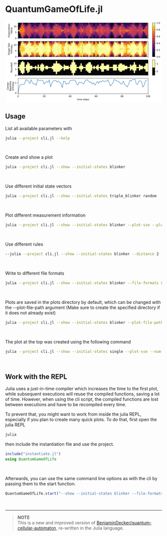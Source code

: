 # QuantumGameOfLife.jl
![](plots/plot.svg)

## Usage
List all available parameters with
```bash
julia --project cli.jl --help
```
<br/>

Create and show a plot
```bash
julia --project cli.jl --show --initial-states blinker
```
<br/>

Use different initial state vectors
```bash
julia --project cli.jl --show --initial-states triple_blinker random
```
<br/>

Plot different measurement information
```bash
julia --project cli.jl --show --initial-states blinker --plot-sse --plot-rounded --plot-cbe
```
<br/>

Use different rules
```bash
--julia --project cli.jl --show --initial-states blinker --distance 2 --activation-interval 2 4
```
<br/>

Write to different file formats
```bash
julia --project cli.jl --show --initial-states blinker --file-formats svg png pdf
```
<br/>

<!-- Plot the classical evolution and mps bond dimension
```bash
julia --project cli.jl --show --initial-states blinker --plot-classical --plot-bond-dims
```
<br/>

Try the TDVP algorithm (This can take a while)
```bash
julia --project cli.jl --show --initial-states blinker --algorithm 2tdvp --num-steps 1000 --plotting-frequency 10 --plot-bond-dims --num-cells 15
``` -->

Plots are saved in the plots directory by default, which can be changed with the --plot-file-path argument (Make sure to create the specified directory if it does not already exist)
```bash
julia --project cli.jl --show --initial-states blinker --plot-file-path plots2
```
<br/>

The plot at the top was created using the following command
```bash
julia --project cli.jl --show --initial-states single --plot-sse --num-steps 100 --num-cells 13 --plot-rounded --plot-cbe --file-formats svg
```
<br/>

## Work with the REPL
Julia uses a just-in-time compiler which increases the time to the first plot, while subsequent executions will reuse the compiled functions, saving a lot of time. However, when using the cli script, the compiled functions are lost between executions and have to be recompiled every time. 

To prevent that, you might want to work from inside the julia REPL, especially if you plan to create many quick plots.
To do that, first open the julia REPL
```bash
julia
```
then include the instantiation file and use the project.
```julia
include("instantiate.jl")
using QuantumGameOfLife
```
<br/>

Afterwards, you can use the same command line options as with the cli by passing them to the start function.
```julia
QuantumGameOfLife.start("--show --initial-states blinker --file-formats pdf jpg --plot-sse --plot-rounded")
```

<br/>

---
> **NOTE**  
> This is a new and improved version of [BenjaminDecker/quantum-cellular-automaton](https://github.com/BenjaminDecker/quantum-cellular-automaton), re-written in the Julia language.
